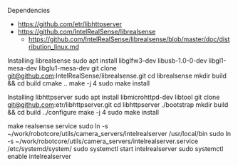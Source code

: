 Dependencies
* https://github.com/etr/libhttpserver
* https://github.com/IntelRealSense/librealsense
  * https://github.com/IntelRealSense/librealsense/blob/master/doc/distribution_linux.md


Installing librealsense
    sudo apt install libglfw3-dev libusb-1.0-0-dev libgl1-mesa-dev libglu1-mesa-dev
    git clone git@github.com:IntelRealSense/librealsense.git
    cd librealsense
    mkdir build && cd build
    cmake ..
    make -j 4
    sudo make install
    
Installing libhttpserver
    sudo apt install libmicrohttpd-dev libtool
    git clone git@github.com:etr/libhttpserver.git
    cd libhttpserver
    ./bootstrap
    mkdir build && cd build
    ../configure
    make -j 4
    sudo make install

make realsense service
    sudo ln -s ~/work/robotcore/utils/camera_servers/intelrealserver /usr/local/bin
    sudo ln -s ~/work/robotcore/utils/camera_servers/intelrealserver.service /etc/systemd/system/
    sudo systemctl start intelrealserver
    sudo systemctl enable intelrealserver

